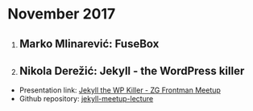 # November 2017

1. ## Marko Mlinarević: FuseBox

2. ## Nikola Derežić: Jekyll - the WordPress killer
  - Presentation link: [Jekyll the WP Killer - ZG Frontman Meetup](https://docs.google.com/presentation/d/1VvbhxLfLkqFPmGdTo3MNbF7jeXsF8tE_Ri2487OFLBo)
  - Github repository: [jekyll-meetup-lecture](https://github.com/knee-cola/jekyll-meetup-lecture "jekyll-meetup-lecture")
